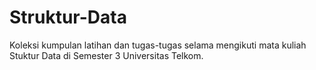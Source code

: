 # Struktur-Data
Koleksi kumpulan latihan dan tugas-tugas selama mengikuti mata kuliah Stuktur Data di Semester 3 Universitas Telkom.
